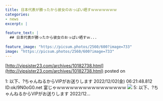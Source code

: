 ```yaml
---
title: 日本代表が勝ったから彼女のおっぱい晒すｗｗｗｗｗｗｗ
categories:
- news
excerpt: |
  
feature_text: |
  ## 日本代表が勝ったから彼女のおっぱい晒すｗ...
  
feature_image: "https://picsum.photos/2560/600?image=733"
image: "https://picsum.photos/2560/600?image=733"
---
```


[http://vipsister23.com/archives/10182738.html](http://vipsister23.com/archives/10182738.html)
posted on 

<!--more-->

1: 以下、?ちゃんねるからVIPがお送りします 2022/12/02(金) 06:21:48.812 ID:ok/9N0oG0.net 宴じゃｗｗｗｗｗｗｗｗｗｗｗｗｗｗｗｗ ![](https://livedoor.blogimg.jp/vipsister23/imgs/6/d/6d948f4a-s.png) 5: 以下、?ちゃんねるからVIPがお送りします 2022/12...
